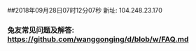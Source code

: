 ##2018年09月28日07时12分07秒 新址: 104.248.23.170
### 兔友常见问题及解答: https://github.com/wanggonging/d/blob/w/FAQ.md
